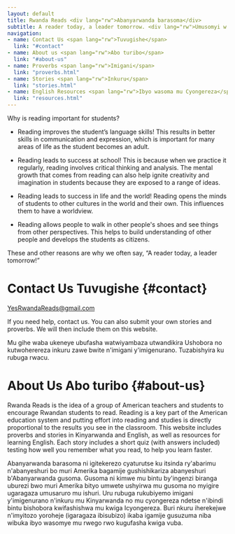```yaml
---
layout: default
title: Rwanda Reads <div lang="rw">Abanyarwanda barasoma</div>
subtitle: A reader today, a leader tomorrow. <div lang="rw">Umusomyi w’iki gihe ni we muyobozi w’ejo hazaza.</div>
navigation:
- name: Contact Us <span lang="rw">Tuvugishe</span>
  link: "#contact"
- name: About us <span lang="rw">Abo turibo</span>
  link: "#about-us"
- name: Proverbs <span lang="rw">Imigani</span>
  link: "proverbs.html"
- name: Stories <span lang="rw">Inkuru</span>
  link: "stories.html"
- name: English Resources <span lang="rw">Ibyo wasoma mu Cyongereza</span>
  link: "resources.html"
---
```


Why is reading important for students?

- Reading improves the student’s language skills! This results in better skills in communication and expression, which is important for many areas of life as the student becomes an adult.

- Reading leads to success at school! This is because when we practice it regularly, reading involves critical thinking and analysis. The mental growth that comes from reading can also help ignite creativity and imagination in students because they are exposed to a range of ideas.

- Reading leads to success in life and the world! Reading opens the minds of students to other cultures in the world and their own. This influences them to have a worldview. 

- Reading allows people to walk in other people's shoes and see things from other perspectives. This helps to build understanding of other people and develops the students as citizens. 

These and other reasons are why we often say, “A reader today, a leader tomorrow!”

# Contact Us <span lang="rw">Tuvugishe</span> {#contact}

<YesRwandaReads@gmail.com>

If you need help, contact us.
You can also submit your own stories and proverbs.
We will then include them on this website.

<div lang="rw">
Mu gihe waba ukeneye ubufasha watwiyambaza utwandikira
Ushobora no kutwoherereza inkuru zawe bwite n'imigani y'imigenurano.
Tuzabishyira ku rubuga rwacu.
</div>

# About Us <span lang="rw">Abo turibo</span> {#about-us}

Rwanda Reads is the idea of a group of American teachers and students to encourage Rwandan students to read.
Reading is a key part of the American education system and putting effort into reading and studies is directly proportional to the results you see in the classroom.
This website includes proverbs and stories in Kinyarwanda and English, as well as resources for learning English.
Each story includes a short quiz (with answers included) testing how well you remember what you read, to help you learn faster. 

<div lang="rw">
Abanyarwanda barasoma ni igitekerezo cyaturutse ku itsinda ry'abarimu n'abanyeshuri bo muri Amerika bagamije gushishikariza abanyeshuri b'Abanyarwanda gusoma.
Gusoma ni kimwe mu bintu by'ingenzi biranga uburezi bwo muri Amerika bityo umwete ushyirwa mu gusoma no myigire ugaragaza umusaruro mu ishuri.
Uru rubuga rukubiyemo imigani y'imigenurano n'inkuru mu Kinyarwanda no mu cyongereza ndetse n'ibindi bintu bishobora kwifashishwa mu kwiga Icyongereza.
Buri nkuru iherekejwe n'imyitozo yoroheje (igaragaza ibisubizo) ikaba igamije gusuzuma niba wibuka ibyo wasomye mu rwego rwo kugufasha kwiga vuba.
</div>
